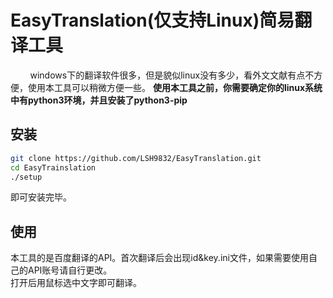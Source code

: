 # EasyTranslation(仅支持Linux)简易翻译工具
&nbsp;&nbsp;&nbsp;&nbsp;&nbsp;&nbsp;&nbsp;&nbsp;windows下的翻译软件很多，但是貌似linux没有多少，看外文文献有点不方便，使用本工具可以稍微方便一些。
<strong>使用本工具之前，你需要确定你的linux系统中有python3环境，并且安装了python3-pip</strong>

## 安装
```bash
git clone https://github.com/LSH9832/EasyTranslation.git
cd EasyTrainslation
./setup
```
即可安装完毕。
## 使用
本工具的是百度翻译的API。首次翻译后会出现id&key.ini文件，如果需要使用自己的API账号请自行更改。<br>
打开后用鼠标选中文字即可翻译。
